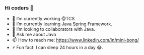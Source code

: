### Hi coders 👋



- 🔭 I’m currently working @TCS
- 🌱 I’m currently learning Java Spring Framework.
- 👯 I’m looking to collaborators with Java.
- 💬 Ask me about Java
- 📫 How to reach me: https://www.linkedin.com/in/mini-bong/
- ⚡ Fun fact: I can sleep 24 hours in a day 😂.
